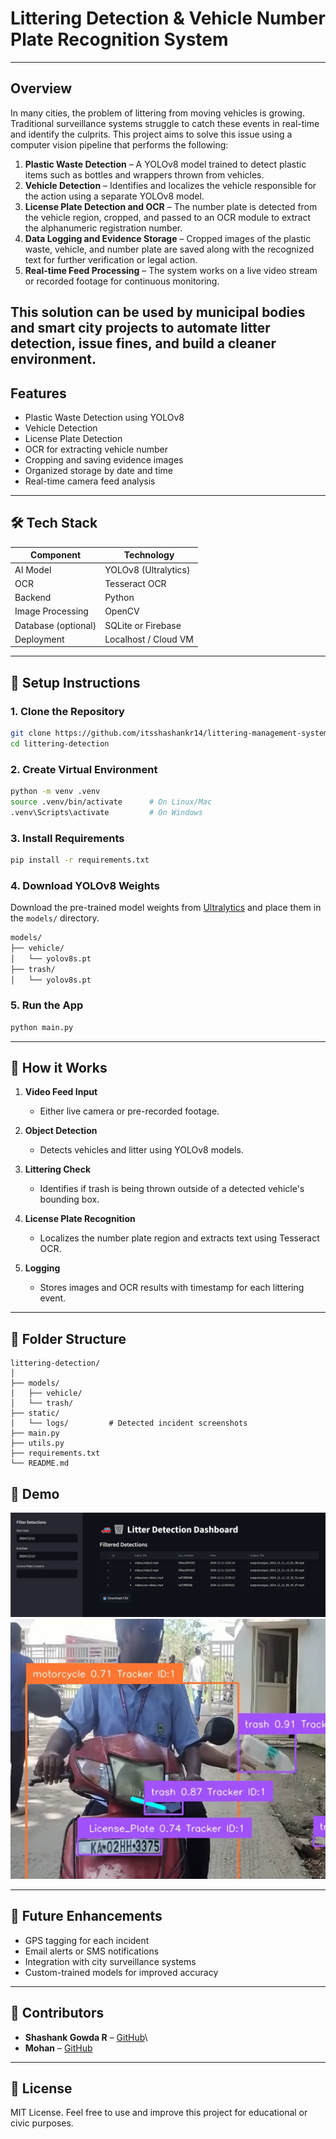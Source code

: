 # Littering Detection & Vehicle Number Plate Recognition System
---
## Overview

In many cities, the problem of littering from moving vehicles is growing. Traditional surveillance systems struggle to catch these events in real-time and identify the culprits. This project aims to solve this issue using a computer vision pipeline that performs the following:

1. **Plastic Waste Detection** – A YOLOv8 model trained to detect plastic items such as bottles and wrappers thrown from vehicles.
2. **Vehicle Detection** – Identifies and localizes the vehicle responsible for the action using a separate YOLOv8 model.
3. **License Plate Detection and OCR** – The number plate is detected from the vehicle region, cropped, and passed to an OCR module to extract the alphanumeric registration number.
4. **Data Logging and Evidence Storage** – Cropped images of the plastic waste, vehicle, and number plate are saved along with the recognized text for further verification or legal action.
5. **Real-time Feed Processing** – The system works on a live video stream or recorded footage for continuous monitoring.

This solution can be used by municipal bodies and smart city projects to automate litter detection, issue fines, and build a cleaner environment.
---
## Features

- Plastic Waste Detection using YOLOv8
- Vehicle Detection
- License Plate Detection
- OCR for extracting vehicle number
- Cropping and saving evidence images
- Organized storage by date and time
- Real-time camera feed analysis
---
## 🛠️ Tech Stack

| Component        | Technology          |
|------------------|---------------------|
|  AI Model        | YOLOv8 (Ultralytics) |
|  OCR             | Tesseract OCR       |
|  Backend         | Python              |
|  Image Processing | OpenCV              |
|  Database (optional) | SQLite or Firebase |
|  Deployment      | Localhost / Cloud VM |

---

## 🚀 Setup Instructions

### 1. Clone the Repository

```bash
git clone https://github.com/itsshashankr14/littering-management-system.git
cd littering-detection
```

### 2. Create Virtual Environment

```bash
python -m venv .venv
source .venv/bin/activate      # On Linux/Mac
.venv\Scripts\activate         # On Windows
```

### 3. Install Requirements

```bash
pip install -r requirements.txt
```

### 4. Download YOLOv8 Weights

Download the pre-trained model weights from [Ultralytics](https://github.com/ultralytics/ultralytics) and place them in the `models/` directory.

```bash
models/
├── vehicle/
│   └── yolov8s.pt
├── trash/
│   └── yolov8s.pt
```

### 5. Run the App

```bash
python main.py
```

---

## 🧰 How it Works

1. **Video Feed Input**  
   - Either live camera or pre-recorded footage.

2. **Object Detection**  
   - Detects vehicles and litter using YOLOv8 models.

3. **Littering Check**  
   - Identifies if trash is being thrown outside of a detected vehicle's bounding box.

4. **License Plate Recognition**  
   - Localizes the number plate region and extracts text using Tesseract OCR.

5. **Logging**  
   - Stores images and OCR results with timestamp for each littering event.

---


## 📁 Folder Structure

```
littering-detection/
│
├── models/
│   ├── vehicle/
│   └── trash/
├── static/
│   └── logs/         # Detected incident screenshots
├── main.py
├── utils.py
├── requirements.txt
└── README.md
```
## 🎥 Demo
![Dashboard](image.png)
![Trash and vehicle detection](image-1.png)

---

## 🔮 Future Enhancements

- GPS tagging for each incident
- Email alerts or SMS notifications
- Integration with city surveillance systems
- Custom-trained models for improved accuracy

---

## 🙌 Contributors

- **Shashank Gowda R** – [GitHub](https://github.com/itsshashankr14)\
- **Mohan** – [GitHub](https://github.com/mohan1345)

---

## 📜 License

MIT License. Feel free to use and improve this project for educational or civic purposes.
